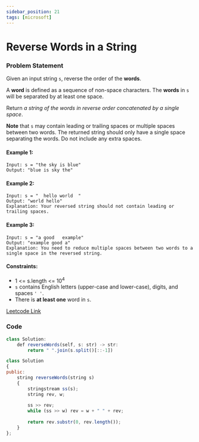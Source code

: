 ```yaml
---
sidebar_position: 21
tags: [microsoft]
---
```


# Reverse Words in a String

### Problem Statement

Given an input string `s`, reverse the order of the **words**.

A **word** is defined as a sequence of non-space characters. The **words** in `s` will be separated by at least one space.

Return *a string of the words in reverse order concatenated by a single space*.

**Note** that `s` may contain leading or trailing spaces or multiple spaces between two words. The returned string should only have a single space separating the words. Do not include any extra spaces.

#### Example 1:

```
Input: s = "the sky is blue"
Output: "blue is sky the"
```

#### Example 2:

```
Input: s = "  hello world  "
Output: "world hello"
Explanation: Your reversed string should not contain leading or trailing spaces.
```

#### Example 3:

```
Input: s = "a good   example"
Output: "example good a"
Explanation: You need to reduce multiple spaces between two words to a single space in the reversed string.
```

#### Constraints:
- 1 <= s.length <= 10<sup>4</sup>
- `s` contains English letters (upper-case and lower-case), digits, and spaces `' '`.
- There is **at least one** word in `s`.

[Leetcode Link](https://leetcode.com/problems/reverse-words-in-a-string)

### Code

```jsx title="Python"
class Solution:
    def reverseWords(self, s: str) -> str:
        return " ".join(s.split()[::-1])

```

```jsx title="C++"
class Solution 
{
public:
    string reverseWords(string s) 
    {
        stringstream ss(s);
        string rev, w;
        
        ss >> rev;
        while (ss >> w) rev = w + " " + rev;
        
        return rev.substr(0, rev.length());
    }
};
```
